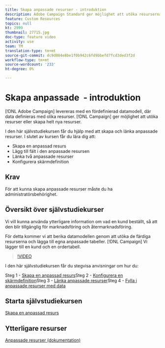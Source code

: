 ```yaml
---
title: Skapa anpassade resurser - introduktion
description: Adobe Campaign Standard ger möjlighet att utöka resurserna eller skapa helt nya resurser. I den här självstudiekursen får du hjälp med att skapa och länka anpassade resurser.
feature: Custom Resources
topics: null
kt: 2999
thumbnail: 27715.jpg
doc-type: feature video
activity: use
team: TM
translation-type: tm+mt
source-git-commit: dc9d084e8be1f0b942c6fd9bbefd7fcd3ded3f2d
workflow-type: tm+mt
source-wordcount: '233'
ht-degree: 0%

---
```



# Skapa anpassade &#x200B; - introduktion

[!DNL Adobe Campaign] levereras med en fördefinierad datamodell, där data definieras med olika resurser. [!DNL Campaign] ger möjlighet att utöka resurser eller skapa helt nya resurser.

I den här självstudiekursen får du hjälp med att skapa och länka anpassade resurser. I slutet av kursen får du lära dig att:

* Skapa en anpassad resurs
* Lägg till fält i den anpassade resursen
* Länka två anpassade resurser
* Konfigurera skärmdefinition

## Krav

För att kunna skapa anpassade resurser måste du ha administratörsbehörighet.

## Översikt över självstudiekurser

Vi vill kunna använda ytterligare information om vad en kund beställt, så att den blir tillgänglig för marknadsföring och återmarknadsföring.

För detta kommer vi att berika datamodellen genom att utöka de färdiga resurserna och lägga till egna anpassade tabeller. [!DNL Campaign] Vi lägger till en kund och en ordertabell.

>[!VIDEO](https://video.tv.adobe.com/v/27715?quality=9)

I den här självstudiekursen får du stegvisa anvisningar om hur du:

Steg 1 - [Skapa en anpassad resurs](./creating-a-custom-resource.md)Steg 2 - [Konfigurera en skärmdefinition](./configuring-a-screen-definition-for-a-custom-resource.md)Steg 3 - [Länka anpassade resurser](./linking-custom-resources.md)Steg 4 - [Fylla i anpassade resurser med data](./populate-custom-resources-with-data.md)

## Starta självstudiekursen

[Skapa en anpassad resurs](./create-a-custom-resourc.md)

## Ytterligare resurser

[Anpassade resurser (dokumentation)](https://experienceleague.adobe.com/docs/campaign-standard/using/working-with-apis/global-concepts/custom-resources.html)
